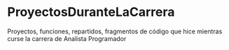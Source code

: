 # ProyectosDuranteLaCarrera
Proyectos, funciones, repartidos, fragmentos de código que hice mientras curse la carrera de Analista Programador
